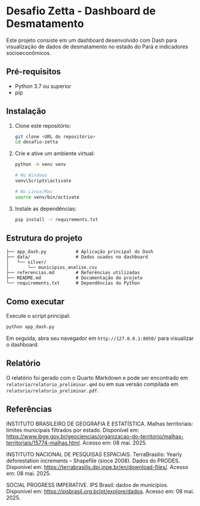 # Desafio Zetta - Dashboard de Desmatamento

Este projeto consiste em um dashboard desenvolvido com Dash para visualização de dados de desmatamento no estado do Pará e indicadores socioeconômicos.

## Pré-requisitos

- Python 3.7 ou superior
- pip

## Instalação

1. Clone este repositório:

   ```bash
   git clone <URL do repositório>
   cd desafio-zetta
   ```

2. Crie e ative um ambiente virtual:

   ```bash
   python -m venv venv

   # No Windows
   venv\Scripts\activate

   # No Linux/Mac
   source venv/bin/activate
   ```

3. Instale as dependências:

   ```bash
   pip install -r requirements.txt
   ```

## Estrutura do projeto

```
├── app_dash.py           # Aplicação principal do Dash
├── data/                 # Dados usados no dashboard
│   └── silver/
│       └── municipios_analise.csv
├── referencias.md        # Referências utilizadas
├── README.md             # Documentação do projeto
└── requirements.txt      # Dependências do Python
```

## Como executar

Execute o script principal:

```bash
python app_dash.py
```

Em seguida, abra seu navegador em `http://127.0.0.1:8050/` para visualizar o dashboard.

## Relatório

O relatório foi gerado com o Quarto Markdown e pode ser encontrado em `relatorio/relatorio_preliminar.qmd` ou em sua versão compilada em `relatorio/relatorio_preliminar.pdf`.

## Referências

INSTITUTO BRASILEIRO DE GEOGRAFIA E ESTATÍSTICA. Malhas territoriais: limites municipais filtrados por estado. Disponível em: https://www.ibge.gov.br/geociencias/organizacao-do-territorio/malhas-territoriais/15774-malhas.html. Acesso em: 08 mai. 2025.

INSTITUTO NACIONAL DE PESQUISAS ESPACIAIS. TerraBrasilis: Yearly deforestation increments – Shapefile (since 2008). Dados do PRODES. Disponível em: https://terrabrasilis.dpi.inpe.br/en/download-files/. Acesso em: 08 mai. 2025.

SOCIAL PROGRESS IMPERATIVE. IPS Brasil: dados de municípios. Disponível em: https://ipsbrasil.org.br/pt/explore/dados. Acesso em: 08 mai. 2025.
